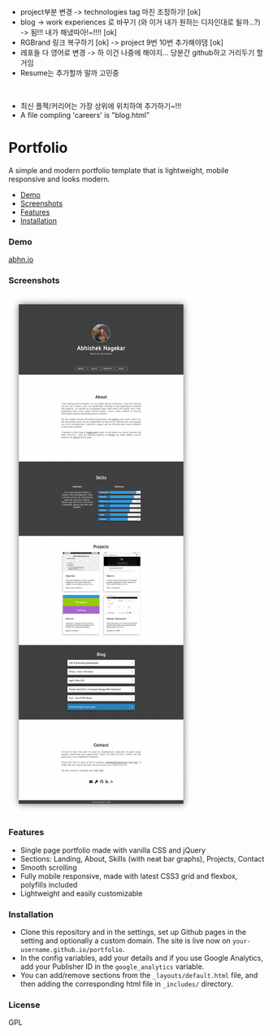 - project부분 변경 -> technologies tag 마진 조정하기! [ok]
- blog -> work experiences 로 바꾸기 (와 이거 내가 원하는 디자인대로 될까...?) -> 됨!!! 내가 해냈따아!~!!!! [ok]
- RGBrand 링크 복구하기 [ok] -> project 9번 10번 추가해야댐 [ok]
- 레포들 다 영어로 변경 -> 하 이건 나중에 해야지... 당분간 github하고 거리두기 할거임
- Resume는 추가할까 말까 고민중

<br/>

- 최신 플젝/커리어는 가장 상위에 위치하여 추가하기~!!!
- A file compling 'careers' is "blog.html"

# Portfolio

A simple and modern portfolio template that is lightweight, mobile responsive and looks modern. 

- [Demo](#demo)
- [Screenshots](#screenshots)
- [Features](#features)
- [Installation](#installation)

### Demo
[abhn.io](https://abhn.io)

### Screenshots
![homepage](tmp/screenshot.jpg?raw=true "Homepage")

### Features
- Single page portfolio made with vanilla CSS and jQuery
- Sections: Landing, About, Skills (with neat bar graphs), Projects, Contact
- Smooth scrolling
- Fully mobile responsive, made with latest CSS3 grid and flexbox, polyfills included
- Lightweight and easily customizable

### Installation
- Clone this repository and in the settings, set up Github pages in the setting and optionally a custom domain. The site is live now on `your-username.github.io/portfolio`.
- In the config variables, add your details and if you use Google Analytics, add your Publisher ID in the `google_analytics` variable.
- You can add/remove sections from the `_layouts/default.html` file, and then adding the corresponding html file in `_includes/` directory.

### License
GPL
